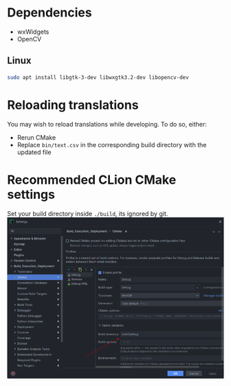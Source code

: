 # Dependencies
- wxWidgets
- OpenCV

## Linux
```bash
sudo apt install libgtk-3-dev libwxgtk3.2-dev libopencv-dev
```

# Reloading translations
You may wish to reload translations while developing. To do so, either:
- Rerun CMake
- Replace `bin/text.csv` in the corresponding build directory with the updated file

# Recommended CLion CMake settings
Set your build directory inside `./build`, its ignored by git. 
![CLion CMake settings](./md/clion_build_directory.png)